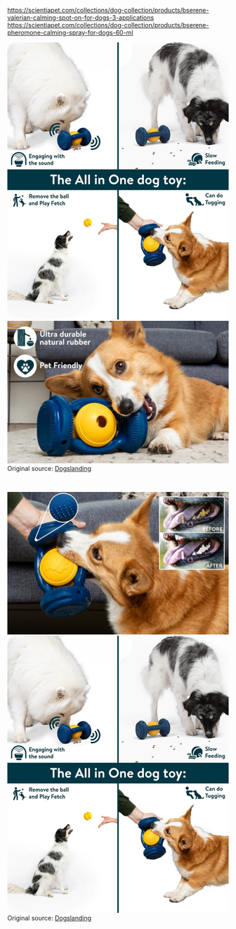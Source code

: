 https://scientiapet.com/collections/dog-collection/products/bserene-valerian-calming-spot-on-for-dogs-3-applications
https://scientiapet.com/collections/dog-collection/products/bserene-pheromone-calming-spray-for-dogs-60-ml


![Dogslanding](https://raw.githubusercontent.com/nikole-flowers/leo-work/main/Dogslanding/Dogslanding.jpeg "Dogslanding")
![Dogslanding](https://raw.githubusercontent.com/nikole-flowers/leo-work/main/Dogslanding/Dogslanding2.jpeg "Dogslanding")
Original source: [Dogslanding](https://thedogslanding.com/products/dogslanding%E2%84%A2-calming-pawpartner-patent-pending)

</br>

![Dogslanding](https://raw.githubusercontent.com/nikole-flowers/leo-work/main/Dogslanding/Dogslanding3.jpeg "Dogslanding")
![Dogslanding](https://raw.githubusercontent.com/nikole-flowers/leo-work/main/Dogslanding/Dogslanding.jpeg "Dogslanding")
Original source: [Dogslanding](https://thedogslanding.com/products/dogslanding%E2%84%A2-calming-pawpartner-patent-pending)